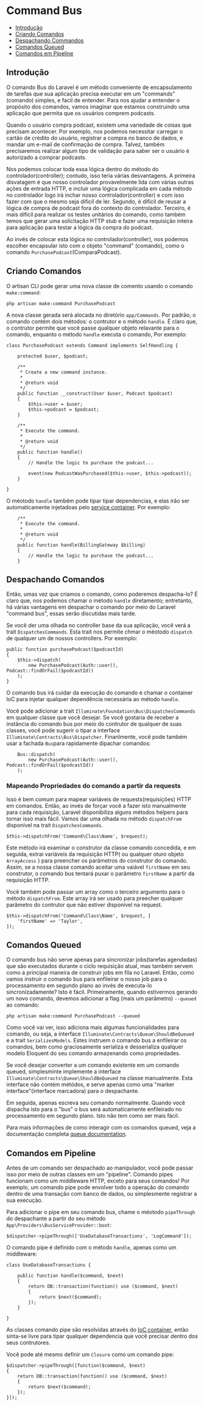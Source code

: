 # Command Bus

- [Introdução](#introduction)
- [Criando Comandos](#creating-commands)
- [Despachando Commandos](#dispatching-commands)
- [Comandos Queued](#queued-commands)
- [Comandos em Pipeline](#command-pipeline)

<a name="introduction"></a>
## Introdução

O comando Bus do Laravel é um método conveniente de encapsulamento de tarefas que sua aplicação precisa executar em um "commands"(comando) simples, e facil de entender. Para nos ajudar a entender o propósito dos comandos, vamos imaginar que estamos construindo uma aplicação que permita que os usuários comprem podcasts.

Quando o usuário compra podcast, existem uma variedade de coisas que precisam acontecer. Por exemplo, nos podemos necessitar carregar o cartão de crédito do usuário, registrar a compra no banco de dados, e mandar um e-mail de confirmação de compra. Talvez, também precisaremos realizar algum tipo de validação para saber ser o usuário é autorizado a comprar podcasts. 

Nos podemos colocar toda essa lógica dentro do método do controlador(controller); contudo, isso teria várias desvantagens. A primeira disvatagem é que nosso controlador provavelmente lida com várias outras ações de entrada HTTP, e incluir uma lógica complicada em cada método no controlador logo irá inchar nosso controlador(controller) e com isso fazer com que o mesmo seja dificil de ler. Segundo, é difícil de reusar a lógica de compra de podcast fora do contexto do controlador. Terceiro, é mais difícil para realizar os testes unitários do comando, como também temos que gerar uma solicitação HTTP stub e fazer uma requisição inteira para aplicação para testar a lógica da compra do podcast.

Ao invés de colocar esta lógica no controlador(controller), nos podemos escolher encapsular isto com o objeto "command" (comando), como o comando `PurchasePodcast`(ComparaPodcast).

<a name="creating-commands"></a>
## Criando Comandos

O artisan CLI pode gerar uma nova classe de comento usando o comando `make:command`:

	php artisan make:command PurchasePodcast

A nova classe gerada será alocada no diretório `app/Commands`. Por padrão, o comando contém dois métodos: o contrutor e o método `handle`. É claro que, o contrutor permite que você passe qualquer objeto relavante para o comando, enquanto o método `handle` executa o comando, Por exemplo:

	class PurchasePodcast extends Command implements SelfHandling {

		protected $user, $podcast;

		/**
		 * Create a new command instance.
		 *
		 * @return void
		 */
		public function __construct(User $user, Podcast $podcast)
		{
			$this->user = $user;
			$this->podcast = $podcast;
		}

		/**
		 * Execute the command.
		 *
		 * @return void
		 */
		public function handle()
		{
			// Handle the logic to purchase the podcast...

			event(new PodcastWasPurchased($this->user, $this->podcast));
		}

	}

O méotodo `handle` também pode tipar tipar dependencias, e elas irão ser automaticamente injetadoas pelo [service container](/docs/{{version}}/container). Por exemplo:

		/**
		 * Execute the command.
		 *
		 * @return void
		 */
		public function handle(BillingGateway $billing)
		{
			// Handle the logic to purchase the podcast...
		}

<a name="dispatching-commands"></a>
## Despachando Comandos

Então, umas vez que criamos o comando, como poderemos despacha-lo? É claro que, nos podemos chamar o método `handle` diretamento; entretanto, há várias vantagens em despachar o comando por meio do Laravel "command bus", essas serão discutidas mais tarde.

Se você der uma olhada no controller base da sua aplicação, você verá a trait `DispatchesCommands`. Esta trait nos permite chmar o méotodo `dispatch` de qualquer um de nossos controllers. Por exemplo:

	public function purchasePodcast($podcastId)
	{
		$this->dispatch(
			new PurchasePodcast(Auth::user(), Podcast::findOrFail($podcastId))
		);
	}
O comando bus irá cuidar da execução do comando e chamar o container IoC para injetar qualquer dependência necessária ao método `handle`.

Você pode adicionar a trait `Illuminate\Foundation\Bus\DispatchesCommands` em qualquer classe que você desejar. Se você gostaria de receber a instância do comando bus por meio do contrutor de qualquer de suas classes, você pode sugerir o tipar a interface `Illuminate\Contracts\Bus\Dispatcher`. Finanlmente, você pode também usar a fachada `Bus`para rapidamente dipachar comandos:

		Bus::dispatch(
			new PurchasePodcast(Auth::user(), Podcast::findOrFail($podcastId))
		);

### Mapeando Propriedades do comando a partir da requests

Isso é bem comum para mapear variáveis de requests(requisições) HTTP em comandos. Então, ao invés de forçar você a fazer isto manualmente para cada requisição, Laravel disponibiliza alguns métodos helpers para tornar isso mais fácil. Vamos dar uma olhada no método `dispatchFrom` disponível na trait `DispatchesCommands`.

	$this->dispatchFrom('Command\Class\Name', $request);

Este método irá examinar o construtor da classe comando concedida, e em seguida, extrai variáveis da requisição HTTP( ou qualquer oturo objeto `ArrayAccess` ) para preencher os parâmetros do construtor do comando. Assim, se a nossa classe comando aceitar uma vaiável  `firstName` em seu construtor, o comando bus tentará puxar o parâmetro `firstName` a partir da requisição HTTP. 

Você também pode passar um array como o terceiro argumento para o método `dispatchFrom`. Este array irá ser usado para preecher qualquer parâmetro do contrutor que não estiver disponível na request.

	$this->dispatchFrom('Command\Class\Name', $request, [
		'firstName' => 'Taylor',
	]);

<a name="queued-commands"></a>
## Comandos Queued

O comando bus não serve apenas para sincronizar jobs(tarefas agendadas) que são executados durante o ciclo requisição atual, mas também servem como a principal maneira de construir jobs em fila no Laravel. Então, como vamos instruir o comando bus para enfileirar o nosso job para o processamento em segundo plano ao invés de executa-lo sincronizadamente? Isto é fácil. Primeiramente, quando estivermos gerando um novo comando, devemos adicionar a flag (mais um parâmetro) `--queued` ao comando:

	php artisan make:command PurchasePodcast --queued

Como você vai ver, isso adiciona mais algumas funcionalidades para comando, ou seja, a interface `Illuminate\Contracts\Queue\ShouldBeQueued` e a trait `SerializesModels`. Estes instruem o comando bus a enfileirar os comandos, bem como graciosamente serializa e desserializa qualquer modelo Eloquent do seu comando armazenando como propriedades.

Se você desejar converter a um comando existente em um comando queued, simplesminte implemente a interface `Illuminate\Contracts\Queue\ShouldBeQueued` na classe manualmente. Esta interface não contém métódos, e serve apenas como uma "marker interface"(interface marcadora) para o despachante.

Em seguida, apenas escreva seu comando normalmente. Quando você dispacha isto para o "bus" o bus será automaticamente enfileirado no processamento em segundo plano. Isto não tem como ser mais fácil.

Para mais informações de como interagir com os comandos queued, veja a documentação completa [queue documentation](/docs/{{version}}/queues).

<a name="command-pipeline"></a>
## Comandos em Pipeline

Antes de um comando ser despachado ao manipulador, você pode passar isso por meio de outras classes em um "pipeline". Comando pipes funcionam como um middleware HTTP, exceto para seus comandos! Por exemplo, um comando pipe pode envolver todo a operação do comando dentro de uma transação com banco de dados, ou simplesmente registrar a sua execução.

Para adicionar o pipe em seu comando bus, chame o méotodo `pipeThrough` do despachante a partir do seu método `App\Providers\BusServiceProvider::boot`:

	$dispatcher->pipeThrough(['UseDatabaseTransactions', 'LogCommand']);

O comando pipe é definido com o método `handle`, apenas como um middleware:

	class UseDatabaseTransactions {

		public function handle($command, $next)
		{
			return DB::transaction(function() use ($command, $next)
			{
				return $next($command);
			});
		}

	}

As classes comando pipe são resolvidas através do [IoC container](/docs/{{version}}/container), então sinta-se livre para tipar qualquer dependencia que você precisar dentro dos seus contrutores.

Você pode até mesmo definir um `Closure` como um comando pipe:

	$dispatcher->pipeThrough([function($command, $next)
	{
		return DB::transaction(function() use ($command, $next)
		{
			return $next($command);
		});
	}]);
